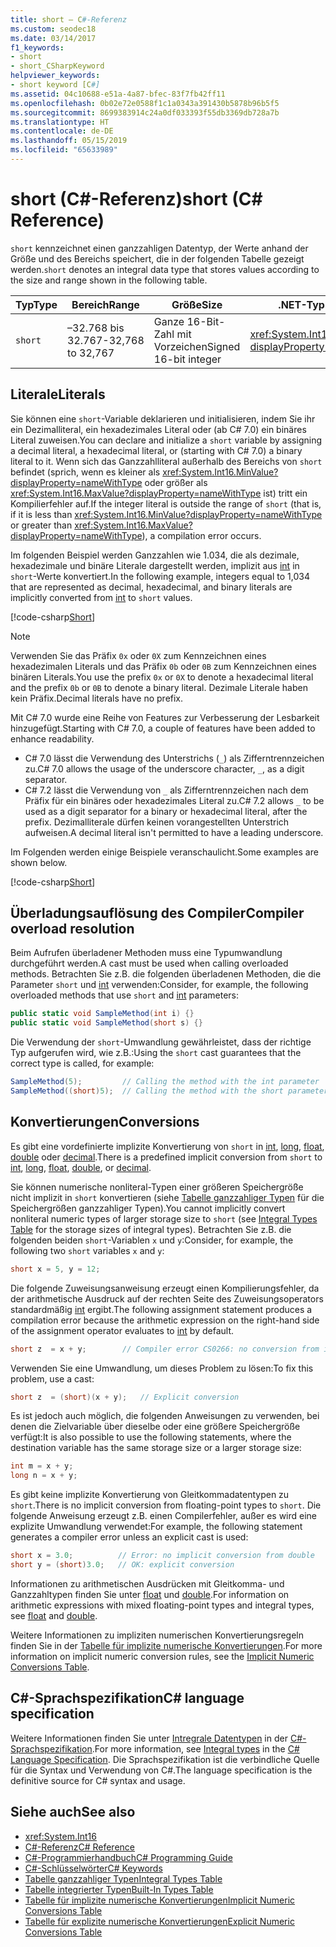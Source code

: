 ```yaml
---
title: short – C#-Referenz
ms.custom: seodec18
ms.date: 03/14/2017
f1_keywords:
- short
- short_CSharpKeyword
helpviewer_keywords:
- short keyword [C#]
ms.assetid: 04c10688-e51a-4a87-bfec-83f7fb42ff11
ms.openlocfilehash: 0b02e72e0588f1c1a0343a391430b5878b96b5f5
ms.sourcegitcommit: 8699383914c24a0df033393f55db3369db728a7b
ms.translationtype: HT
ms.contentlocale: de-DE
ms.lasthandoff: 05/15/2019
ms.locfileid: "65633989"
---
```

# <a name="short-c-reference"></a><span data-ttu-id="20a5c-102">short (C#-Referenz)</span><span class="sxs-lookup"><span data-stu-id="20a5c-102">short (C# Reference)</span></span>

<span data-ttu-id="20a5c-103">`short` kennzeichnet einen ganzzahligen Datentyp, der Werte anhand der Größe und des Bereichs speichert, die in der folgenden Tabelle gezeigt werden.</span><span class="sxs-lookup"><span data-stu-id="20a5c-103">`short` denotes an integral data type that stores values according to the size and range shown in the following table.</span></span>

|<span data-ttu-id="20a5c-104">Typ</span><span class="sxs-lookup"><span data-stu-id="20a5c-104">Type</span></span>|<span data-ttu-id="20a5c-105">Bereich</span><span class="sxs-lookup"><span data-stu-id="20a5c-105">Range</span></span>|<span data-ttu-id="20a5c-106">Größe</span><span class="sxs-lookup"><span data-stu-id="20a5c-106">Size</span></span>|<span data-ttu-id="20a5c-107">.NET-Typ</span><span class="sxs-lookup"><span data-stu-id="20a5c-107">.NET type</span></span>|
|----------|-----------|----------|-------------------------|
|`short`|<span data-ttu-id="20a5c-108">–32.768 bis 32.767</span><span class="sxs-lookup"><span data-stu-id="20a5c-108">-32,768 to 32,767</span></span>|<span data-ttu-id="20a5c-109">Ganze 16-Bit-Zahl mit Vorzeichen</span><span class="sxs-lookup"><span data-stu-id="20a5c-109">Signed 16-bit integer</span></span>|<xref:System.Int16?displayProperty=nameWithType>|

## <a name="literals"></a><span data-ttu-id="20a5c-110">Literale</span><span class="sxs-lookup"><span data-stu-id="20a5c-110">Literals</span></span>

<span data-ttu-id="20a5c-111">Sie können eine `short`-Variable deklarieren und initialisieren, indem Sie ihr ein Dezimalliteral, ein hexadezimales Literal oder (ab C# 7.0) ein binäres Literal zuweisen.</span><span class="sxs-lookup"><span data-stu-id="20a5c-111">You can declare and initialize a `short` variable by assigning a decimal literal, a hexadecimal literal, or (starting with C# 7.0) a binary literal to it.</span></span>  <span data-ttu-id="20a5c-112">Wenn sich das Ganzzahlliteral außerhalb des Bereichs von `short` befindet (sprich, wenn es kleiner als <xref:System.Int16.MinValue?displayProperty=nameWithType> oder größer als <xref:System.Int16.MaxValue?displayProperty=nameWithType> ist) tritt ein Kompilierfehler auf.</span><span class="sxs-lookup"><span data-stu-id="20a5c-112">If the integer literal is outside the range of `short` (that is, if it is less than <xref:System.Int16.MinValue?displayProperty=nameWithType> or greater than <xref:System.Int16.MaxValue?displayProperty=nameWithType>), a compilation error occurs.</span></span>

<span data-ttu-id="20a5c-113">Im folgenden Beispiel werden Ganzzahlen wie 1.034, die als dezimale, hexadezimale und binäre Literale dargestellt werden, implizit aus [int](int.md) in `short`-Werte konvertiert.</span><span class="sxs-lookup"><span data-stu-id="20a5c-113">In the following example, integers equal to 1,034 that are represented as decimal, hexadecimal, and binary literals are implicitly converted from [int](int.md) to `short` values.</span></span>

[!code-csharp[Short](~/samples/snippets/csharp/language-reference/keywords/numeric-literals.cs#Short)]

> [!NOTE]
> <span data-ttu-id="20a5c-114">Verwenden Sie das Präfix `0x` oder `0X` zum Kennzeichnen eines hexadezimalen Literals und das Präfix `0b` oder `0B` zum Kennzeichnen eines binären Literals.</span><span class="sxs-lookup"><span data-stu-id="20a5c-114">You use the prefix `0x` or `0X` to denote a hexadecimal literal and the prefix `0b` or `0B` to denote a binary literal.</span></span> <span data-ttu-id="20a5c-115">Dezimale Literale haben kein Präfix.</span><span class="sxs-lookup"><span data-stu-id="20a5c-115">Decimal literals have no prefix.</span></span>

<span data-ttu-id="20a5c-116">Mit C# 7.0 wurde eine Reihe von Features zur Verbesserung der Lesbarkeit hinzugefügt.</span><span class="sxs-lookup"><span data-stu-id="20a5c-116">Starting with C# 7.0, a couple of features have been added to enhance readability.</span></span>

- <span data-ttu-id="20a5c-117">C# 7.0 lässt die Verwendung des Unterstrichs (`_`) als Zifferntrennzeichen zu.</span><span class="sxs-lookup"><span data-stu-id="20a5c-117">C# 7.0 allows the usage of the underscore character, `_`, as a digit separator.</span></span>
- <span data-ttu-id="20a5c-118">C# 7.2 lässt die Verwendung von `_` als Zifferntrennzeichen nach dem Präfix für ein binäres oder hexadezimales Literal zu.</span><span class="sxs-lookup"><span data-stu-id="20a5c-118">C# 7.2 allows `_` to be used as a digit separator for a binary or hexadecimal literal, after the prefix.</span></span> <span data-ttu-id="20a5c-119">Dezimalliterale dürfen keinen vorangestellten Unterstrich aufweisen.</span><span class="sxs-lookup"><span data-stu-id="20a5c-119">A decimal literal isn't permitted to have a leading underscore.</span></span>

<span data-ttu-id="20a5c-120">Im Folgenden werden einige Beispiele veranschaulicht.</span><span class="sxs-lookup"><span data-stu-id="20a5c-120">Some examples are shown below.</span></span>

[!code-csharp[Short](~/samples/snippets/csharp/language-reference/keywords/numeric-literals.cs#ShortS)]

## <a name="compiler-overload-resolution"></a><span data-ttu-id="20a5c-121">Überladungsauflösung des Compiler</span><span class="sxs-lookup"><span data-stu-id="20a5c-121">Compiler overload resolution</span></span>

<span data-ttu-id="20a5c-122">Beim Aufrufen überladener Methoden muss eine Typumwandlung durchgeführt werden.</span><span class="sxs-lookup"><span data-stu-id="20a5c-122">A cast must be used when calling overloaded methods.</span></span> <span data-ttu-id="20a5c-123">Betrachten Sie z.B. die folgenden überladenen Methoden, die die Parameter `short` und [int](int.md) verwenden:</span><span class="sxs-lookup"><span data-stu-id="20a5c-123">Consider, for example, the following overloaded methods that use `short` and [int](int.md) parameters:</span></span>

```csharp
public static void SampleMethod(int i) {}
public static void SampleMethod(short s) {}
```

<span data-ttu-id="20a5c-124">Die Verwendung der `short`-Umwandlung gewährleistet, dass der richtige Typ aufgerufen wird, wie z.B.:</span><span class="sxs-lookup"><span data-stu-id="20a5c-124">Using the `short` cast guarantees that the correct type is called, for example:</span></span>

```csharp
SampleMethod(5);         // Calling the method with the int parameter
SampleMethod((short)5);  // Calling the method with the short parameter
```

## <a name="conversions"></a><span data-ttu-id="20a5c-125">Konvertierungen</span><span class="sxs-lookup"><span data-stu-id="20a5c-125">Conversions</span></span>

<span data-ttu-id="20a5c-126">Es gibt eine vordefinierte implizite Konvertierung von `short` in [int](int.md), [long](long.md), [float](float.md), [double](double.md) oder [decimal](decimal.md).</span><span class="sxs-lookup"><span data-stu-id="20a5c-126">There is a predefined implicit conversion from `short` to [int](int.md), [long](long.md), [float](float.md), [double](double.md), or [decimal](decimal.md).</span></span>

<span data-ttu-id="20a5c-127">Sie können numerische nonliteral-Typen einer größeren Speichergröße nicht implizit in `short` konvertieren (siehe [Tabelle ganzzahliger Typen](integral-types-table.md) für die Speichergrößen ganzzahliger Typen).</span><span class="sxs-lookup"><span data-stu-id="20a5c-127">You cannot implicitly convert nonliteral numeric types of larger storage size to `short` (see [Integral Types Table](integral-types-table.md) for the storage sizes of integral types).</span></span> <span data-ttu-id="20a5c-128">Betrachten Sie z.B. die folgenden beiden `short`-Variablen `x` und `y`:</span><span class="sxs-lookup"><span data-stu-id="20a5c-128">Consider, for example, the following two `short` variables `x` and `y`:</span></span>

```csharp
short x = 5, y = 12;
```

<span data-ttu-id="20a5c-129">Die folgende Zuweisungsanweisung erzeugt einen Kompilierungsfehler, da der arithmetische Ausdruck auf der rechten Seite des Zuweisungsoperators standardmäßig [int](int.md) ergibt.</span><span class="sxs-lookup"><span data-stu-id="20a5c-129">The following assignment statement produces a compilation error because the arithmetic expression on the right-hand side of the assignment operator evaluates to [int](int.md) by default.</span></span>

```csharp
short z  = x + y;        // Compiler error CS0266: no conversion from int to short
```

<span data-ttu-id="20a5c-130">Verwenden Sie eine Umwandlung, um dieses Problem zu lösen:</span><span class="sxs-lookup"><span data-stu-id="20a5c-130">To fix this problem, use a cast:</span></span>

```csharp
short z  = (short)(x + y);   // Explicit conversion
```

<span data-ttu-id="20a5c-131">Es ist jedoch auch möglich, die folgenden Anweisungen zu verwenden, bei denen die Zielvariable über dieselbe oder eine größere Speichergröße verfügt:</span><span class="sxs-lookup"><span data-stu-id="20a5c-131">It is also possible to use the following statements, where the destination variable has the same storage size or a larger storage size:</span></span>

```csharp
int m = x + y;
long n = x + y;
```

<span data-ttu-id="20a5c-132">Es gibt keine implizite Konvertierung von Gleitkommadatentypen zu `short`.</span><span class="sxs-lookup"><span data-stu-id="20a5c-132">There is no implicit conversion from floating-point types to `short`.</span></span> <span data-ttu-id="20a5c-133">Die folgende Anweisung erzeugt z.B. einen Compilerfehler, außer es wird eine explizite Umwandlung verwendet:</span><span class="sxs-lookup"><span data-stu-id="20a5c-133">For example, the following statement generates a compiler error unless an explicit cast is used:</span></span>

```csharp
short x = 3.0;          // Error: no implicit conversion from double
short y = (short)3.0;   // OK: explicit conversion
```

<span data-ttu-id="20a5c-134">Informationen zu arithmetischen Ausdrücken mit Gleitkomma- und Ganzzahltypen finden Sie unter [float](float.md) und [double](double.md).</span><span class="sxs-lookup"><span data-stu-id="20a5c-134">For information on arithmetic expressions with mixed floating-point types and integral types, see [float](float.md) and [double](double.md).</span></span>

<span data-ttu-id="20a5c-135">Weitere Informationen zu impliziten numerischen Konvertierungsregeln finden Sie in der [Tabelle für implizite numerische Konvertierungen](implicit-numeric-conversions-table.md).</span><span class="sxs-lookup"><span data-stu-id="20a5c-135">For more information on implicit numeric conversion rules, see the [Implicit Numeric Conversions Table](implicit-numeric-conversions-table.md).</span></span>

## <a name="c-language-specification"></a><span data-ttu-id="20a5c-136">C#-Sprachspezifikation</span><span class="sxs-lookup"><span data-stu-id="20a5c-136">C# language specification</span></span>

<span data-ttu-id="20a5c-137">Weitere Informationen finden Sie unter [Intregrale Datentypen](~/_csharplang/spec/types.md#integral-types) in der [C#-Sprachspezifikation](../language-specification/index.md).</span><span class="sxs-lookup"><span data-stu-id="20a5c-137">For more information, see [Integral types](~/_csharplang/spec/types.md#integral-types) in the [C# Language Specification](../language-specification/index.md).</span></span> <span data-ttu-id="20a5c-138">Die Sprachspezifikation ist die verbindliche Quelle für die Syntax und Verwendung von C#.</span><span class="sxs-lookup"><span data-stu-id="20a5c-138">The language specification is the definitive source for C# syntax and usage.</span></span>

## <a name="see-also"></a><span data-ttu-id="20a5c-139">Siehe auch</span><span class="sxs-lookup"><span data-stu-id="20a5c-139">See also</span></span>

- <xref:System.Int16>
- [<span data-ttu-id="20a5c-140">C#-Referenz</span><span class="sxs-lookup"><span data-stu-id="20a5c-140">C# Reference</span></span>](../index.md)
- [<span data-ttu-id="20a5c-141">C#-Programmierhandbuch</span><span class="sxs-lookup"><span data-stu-id="20a5c-141">C# Programming Guide</span></span>](../../programming-guide/index.md)
- [<span data-ttu-id="20a5c-142">C#-Schlüsselwörter</span><span class="sxs-lookup"><span data-stu-id="20a5c-142">C# Keywords</span></span>](index.md)
- [<span data-ttu-id="20a5c-143">Tabelle ganzzahliger Typen</span><span class="sxs-lookup"><span data-stu-id="20a5c-143">Integral Types Table</span></span>](integral-types-table.md)
- [<span data-ttu-id="20a5c-144">Tabelle integrierter Typen</span><span class="sxs-lookup"><span data-stu-id="20a5c-144">Built-In Types Table</span></span>](built-in-types-table.md)
- [<span data-ttu-id="20a5c-145">Tabelle für implizite numerische Konvertierungen</span><span class="sxs-lookup"><span data-stu-id="20a5c-145">Implicit Numeric Conversions Table</span></span>](implicit-numeric-conversions-table.md)
- [<span data-ttu-id="20a5c-146">Tabelle für explizite numerische Konvertierungen</span><span class="sxs-lookup"><span data-stu-id="20a5c-146">Explicit Numeric Conversions Table</span></span>](explicit-numeric-conversions-table.md)
